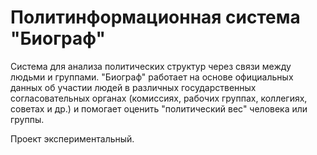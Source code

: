 # Политинформационная система "Биограф"

Система для анализа политических структур через связи между людьми и группами.
"Биограф" работает на основе официальных данных об участии людей в различных
государственных согласовательных органах (комиссиях, рабочих группах,
коллегиях, советах и др.) и помогает оценить "политический вес" человека
или группы.

Проект экспериментальный.
